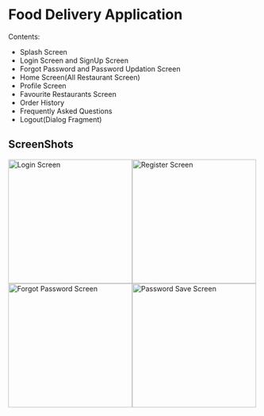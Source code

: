 <H1>Food Delivery Application</H1>
Contents:
<ul>
  <li>Splash Screen</li>
  <li>Login Screen and SignUp Screen</li>
  <li>Forgot Password and Password Updation Screen</li>
  <li>Home Screen(All Restaurant Screen)</li>
  <li>Profile Screen</li>
  <li>Favourite Restaurants Screen</li>
  <li>Order History</li>
  <li>Frequently Asked Questions</li>
  <li>Logout(Dialog Fragment)</li>
</ul>
<H2>ScreenShots</H2>
<img src="https://github.com/shashankdaima/BasicHttpCaching/blob/master/screenshots/photo6258126839490915788%20(1).jpg" alt="Login Screen" width =250px><img src="https://github.com/shashankdaima/BasicHttpCaching/blob/master/screenshots/photo6258126839490915787.jpg" alt="Register Screen" width =250px><img src="https://github.com/shashankdaima/BasicHttpCaching/blob/master/screenshots/photo6258126839490915786.jpg" alt="Forgot Password Screen" width =250px><img src="https://github.com/shashankdaima/BasicHttpCaching/blob/master/screenshots/photo6258126839490915785.jpg" alt="Password Save Screen" width =250px>
